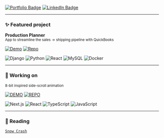 [![Portfolio Badge](https://img.shields.io/badge/Portfolio-74aa9c?style=for-the-badge)](https://michellef.dev)
[![LinkedIn Badge](https://img.shields.io/badge/LinkedIn-0077B5?style=for-the-badge)](https://www.linkedin.com/in/mflandin/)

---

### ✨ Featured project  
**Production Planner**  
<sub>App to streamline the sales → shipping pipeline with QuickBooks</sub>  

[![Demo](https://img.shields.io/badge/DEMO-white?style=flat-square)](https://fennec.michellef.dev)
[![Repo](https://img.shields.io/badge/DEMO-white?style=flat-square)](https://github.com/michellevit/Fennec-Animation)

![Django](https://img.shields.io/badge/django-fbe6a2)
![Python](https://img.shields.io/badge/python-fbe6a2)
![React](https://img.shields.io/badge/react-fbe6a2)
![MySQL](https://img.shields.io/badge/mysql-fbe6a2)
![Docker](https://img.shields.io/badge/docker-fbe6a2)

<!--
![Django](https://img.shields.io/badge/django-0c4a30)
![Python](https://img.shields.io/badge/python-ffdb4f)
![React](https://img.shields.io/badge/react-61dafb)
![MySQL](https://img.shields.io/badge/mysql-ffa518)
![Docker](https://img.shields.io/badge/docker-0091e2)
-->
---

### 🦊 Working on
<sub>8-bit inspired side-scroll animation</sub>  

[![DEMO](https://img.shields.io/badge/DEMO-white?style=flat-square)](https://production-planner.michellef.dev)
[![REPO](https://img.shields.io/badge/REPO-white?style=flat-square&logo=github&logoColor=white)](https://github.com/michellevit/Production-Planner)

![Next.js](https://img.shields.io/badge/next.js-ff9e8d)
![React](https://img.shields.io/badge/react-ff9e8d)
![TypeScript](https://img.shields.io/badge/typescript-ff9e8d)
![JavaScript](https://img.shields.io/badge/javascript-ff9e8d)

<!--
![Next.js](https://img.shields.io/badge/next.js-black)
![JavaScript](https://img.shields.io/badge/javascript-F7DF1E)
-->

---

### 📖 Reading  
[`Snow Crash`](https://www.goodreads.com/book/show/61240297-snow-crash)   
